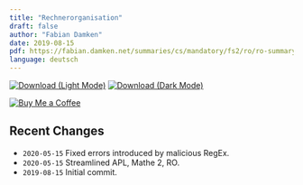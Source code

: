 ```yaml
---
title: "Rechnerorganisation"
draft: false
author: "Fabian Damken"
date: 2019-08-15
pdf: https://fabian.damken.net/summaries/cs/mandatory/fs2/ro/ro-summary.pdf
language: deutsch
---
```


[![Download (Light Mode)](/download.png)](ro-summary.pdf)
[![Download (Dark Mode)](/download-dark.png)](ro-summary-dark.pdf)

[![Buy Me a Coffee](/kofi.png)](https://ko-fi.com/fdamken)

## Recent Changes
- `2020-05-15` Fixed errors introduced by malicious RegEx.
- `2020-05-15` Streamlined APL, Mathe 2, RO.
- `2019-08-15` Initial commit.
